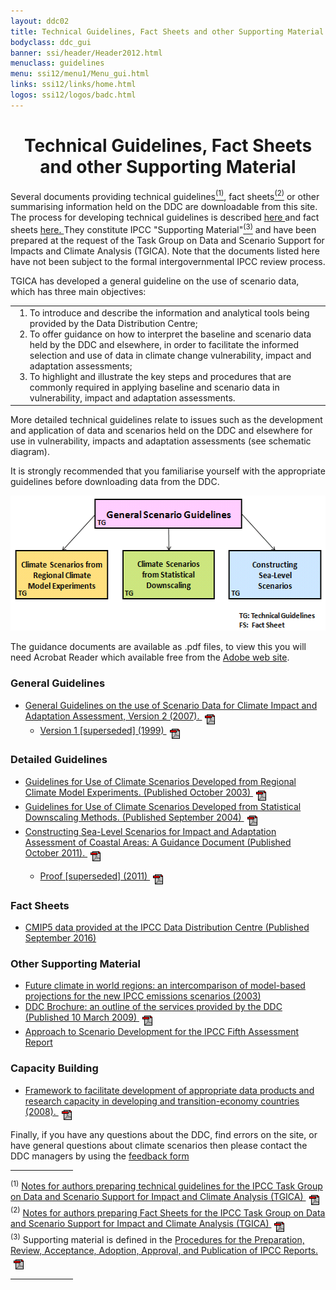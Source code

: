 ```yaml
---
layout: ddc02
title: Technical Guidelines, Fact Sheets and other Supporting Material
bodyclass: ddc_gui
banner: ssi/header/Header2012.html
menuclass: guidelines
menu: ssi12/menu1/Menu_gui.html
links: ssi12/links/home.html
logos: ssi12/logos/badc.html
---
```

  <div id="pagetitle-ln">
  <h1 align="center">Technical Guidelines, Fact Sheets and other Supporting Material</h1>
  </div>

<p>
Several documents providing technical guidelines<a href="#ftnote1"><sup>(1)</sup></a>, fact sheets<a href="#ftnote1"><sup>(2)</sup></a> or other summarising information held on the DDC are downloadable from this site.
The process for developing technical guidelines  is described
<a href="/docs/guidelines_process_document_Oct2011.pdf" target="new">here
<!--
 <img src="../img/pdf.gif" hspace="5" vspace="0" border="0" align="middle" alt="pdf"/>
-->
</a>
and fact sheets
<a href="/docs/fact_sheets_process_document_Oct2011.pdf" target="new">
here.
</a>
They constitute IPCC "Supporting Material"<a href="#ftnote3"><sup>(3)</sup></a> and
have been prepared at the request of the Task Group on Data and Scenario Support for Impacts and Climate Analysis (TGICA). Note that the documents listed here have not been subject to the formal intergovernmental IPCC review process.
</p>
<p>
TGICA has developed a general guideline on the use of scenario data, which has three main objectives:
</p>
<table border="0" cellspacing="0" cellpadding="0" style="border-collapse: collapse;"><tr><td>
<ol style="margin-top:0;margin-bottom:0;">
<li>To introduce and describe the information and analytical tools being provided by the Data Distribution Centre;
</li>
<li>To offer guidance on how to interpret the baseline and scenario data held by the DDC and elsewhere, in order to facilitate the informed selection and use of data in climate change vulnerability, impact and adaptation assessments;
</li>
<li>To highlight and illustrate the key steps and procedures that are commonly required in applying baseline and scenario data in vulnerability, impact and adaptation assessments.
</li>
</ol>
</td></tr></table>
<p>
More detailed technical guidelines relate to issues such as the development and application of data and scenarios held on the DDC and elsewhere for use in vulnerability, impacts and adaptation assessments (see schematic diagram).
</p>
<p>
It is strongly recommended that you familiarise yourself with the appropriate guidelines before downloading data from the DDC.
</p>

 <p align="center"><img src="/img/guideline_diagram_oct2011.gif" alt="The structure of IPCC DDC guidance materials" border="0" width="529" height="216" usemap="#gdocsmap"/></p>
 
 <map id="gdocsmap" name="gdocsmap">
 <area shape="rect" coords="143,5,388,52"   href="#general" alt="General Guidelines" />
 <area shape="rect" coords="9,87,162,165"   href="#ClimScenRCM" alt="Downscaling with Regional Climate Models" />
 <area shape="rect" coords="188,87,341,165" href="#ClimScenSD" alt="Statistical Downscaling" />
 <area shape="rect" coords="366,87,520,165" href="#SeaLevelRise" alt="Sea Level Rise"/>
 </map>
 <p>The guidance documents are available as .pdf files, to view this you will need Acrobat Reader
 which available free from the <a href="http://www.adobe.com" target="new">Adobe web site</a>.</p>

 <h3>General Guidelines</h3>
 <ul>
 <li>
<div id="general">
<a href="https://zenodo.org/record/1421073/files/TGICA_guidance_sdciaa_v2_final.pdf">
 General Guidelines on the use of Scenario Data for Climate Impact and Adaptation Assessment, Version 2 (2007).
 <img src="../img/pdf.gif" hspace="5" vspace="0" border="0" align="middle" alt="pdf"/></a>
</div>
 <ul><li>
 <a href="https://zenodo.org/record/1421072/files/TGICA_guidance_sdciaa_v1_final.pdf">
 Version 1 [superseded] (1999)
 <img src="../img/pdf.gif" hspace="5" vspace="0" border="0" align="middle" alt="pdf"/></a>
 </li></ul>
 </li>
 </ul>

 <h3>Detailed Guidelines</h3>
 <ul>
 <li>
<div id="ClimScenRCM">
<a href="https://zenodo.org/record/1421091/files/dgm_no1_v1_10-2003.pdf">Guidelines for Use of Climate Scenarios Developed from
 Regional Climate Model Experiments. (Published October 2003)
 <img src="../img/pdf.gif" hspace="5" vspace="0" border="0" align="middle" alt="pdf"/></a>
</div>
 </li>
 <li>
<div id="ClimScenSD">
<a href="https://zenodo.org/record/1438320/files/dgm_no2_v1_09_2004.pdf">Guidelines for Use of Climate Scenarios Developed
 from Statistical Downscaling Methods. (Published September 2004)
 <img src="../img/pdf.gif" hspace="5" vspace="0" border="0" align="middle" alt="pdf"/></a>
</div>
 </li>
 <li>
<div id="SeaLevelRise">
<a href="https://zenodo.org/record/1438342/files/TGICA_Sea_Level_Scenario_Guidance_Ver_1_2011.pdf">Constructing Sea-Level Scenarios for Impact and Adaptation Assessment of Coastal Areas: A Guidance Document (Published October 2011).
<img src="../img/pdf.gif" hspace="5" vspace="0" border="0" align="middle" alt="pd\
f"/></a>
<ul>
<li><a href="https://zenodo.org/record/1438339/files/Sea_Level_Scenario_Guidance_Oct2011.pdf">Proof [superseded] (2011)
 <img src="../img/pdf.gif" hspace="5" vspace="0" border="0" align="middle" alt="pdf"/></a>
</li>
</ul>
</div>
 </li>
<!-- deferred
<li>No.4 - Scoping Paper on Data and Scenarios for Research on Early Impacts and Indicators.
[In preparation]
</li>
-->
 </ul>

<div id="factSheets">
<h3>Fact Sheets </h3>
</div>

<ul><li>
<a href="https://zenodo.org/record/1438351/files/factsheets/TGICA_Fact_Sheet_CMIP5_data_provided_at_the_IPCC_DDC_Ver_1_2016.pdf" title="Authors: Seita Emori, Karl Taylor, Bruce Hewitson, Fernanda Zermoglio, Martin Juckes, Michael Lautenschlager and Martina Stockhause">
CMIP5 data provided at the IPCC Data Distribution Centre (Published September 2016)</a>
</li></ul>

 
<div id="brochure">
<h3 style="width:50%;">Other Supporting Material</h3>
</div>
 <ul>
 <li><a href="/syn/tar_scatter/"> 
 Future climate in world regions: an intercomparison of model-based projections for the new IPCC emissions scenarios (2003)</a>
 </li>
 <li><a href="https://zenodo.org/record/1438367/files/IPCC-DDC-Handout_100309.pdf">DDC Brochure: an outline of the services provided by the DDC (Published 10 March 2009)
 <img src="../img/pdf.gif" hspace="5" vspace="0" border="0" align="middle" alt="pdf"/></a>
</li>
 <li><a href="http://sedac.ciesin.columbia.edu/ddc/ar5_scenario_process/index.html">Approach to Scenario Development for the IPCC Fifth Assessment Report</a>
 </li>
 </ul>
 
<h3>Capacity Building</h3>
 <ul>
 <li><a href="https://zenodo.org/record/1438370/files/TGICA_Data_and_Capacity_Building_Proposal.pdf">
 Framework to facilitate development of appropriate data products and research capacity in developing and transition-economy countries (2008).
 <img src="../img/pdf.gif" hspace="5" vspace="0" border="0" align="middle" alt="pdf"/></a>
 </li>
 </ul>
 
 <p>Finally, if you have any questions about the DDC, find errors on the site, or have general questions
 about climate scenarios then please contact the DDC managers by using the <a href="/cgi-bin/query">
 feedback form</a><br/>
 </p>
 
 <hr align="left" width="100"/>
 
<p><sup>(<a name="ftnote1" id="ftnote1"></a>1)</sup>
<a href="https://zenodo.org/record/1438373/files/guidelines_process_document_Oct2011.pdf" target="new">
Notes for authors preparing technical guidelines for the IPCC Task Group on Data and Scenario Support for Impact and Climate Analysis (TGICA)
 <img src="../img/pdf.gif" hspace="5" vspace="0" border="0" align="middle" alt="pdf"/></a>
<br/>
<sup>(<a name="ftnote2" id="ftnote2"></a>2)</sup>
<a href="https://zenodo.org/record/1438377/files/fact_sheets_process_document_Oct2011.pdf" target="new">
Notes for authors preparing Fact Sheets for the IPCC Task Group on Data and Scenario Support for Impact and Climate Analysis (TGICA)
 <img src="../img/pdf.gif" hspace="5" vspace="0" border="0" align="middle" alt="pdf"/></a>
<br/>
<sup>(<a name="ftnote3" id="ftnote3"></a>3)</sup> Supporting material is defined in the <a href="http://www.ipcc.ch/pdf/ipcc-principles/ipcc-principles-appendix-a.pdf" target="new">
 Procedures for the Preparation, Review, Acceptance, Adoption, Approval,
 and Publication of IPCC  Reports.
 <img src="../img/pdf.gif" hspace="5" vspace="0" border="0" align="middle" alt="pdf"/></a>
</p>
 
<hr align="left" width="100"/>
